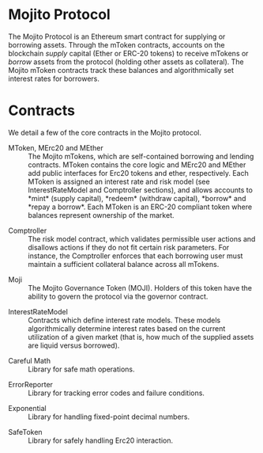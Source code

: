 Mojito Protocol
=================

The Mojito Protocol is an Ethereum smart contract for supplying or borrowing assets. Through the mToken contracts, accounts on the blockchain *supply* capital (Ether or ERC-20 tokens) to receive mTokens or *borrow* assets from the protocol (holding other assets as collateral). The Mojito mToken contracts track these balances and algorithmically set interest rates for borrowers.

Contracts
=========

We detail a few of the core contracts in the Mojito protocol.

<dl>
  <dt>MToken, MErc20 and MEther</dt>
  <dd>The Mojito mTokens, which are self-contained borrowing and lending contracts. MToken contains the core logic and MErc20 and MEther add public interfaces for Erc20 tokens and ether, respectively. Each MToken is assigned an interest rate and risk model (see InterestRateModel and Comptroller sections), and allows accounts to *mint* (supply capital), *redeem* (withdraw capital), *borrow* and *repay a borrow*. Each MToken is an ERC-20 compliant token where balances represent ownership of the market.</dd>
</dl>

<dl>
  <dt>Comptroller</dt>
  <dd>The risk model contract, which validates permissible user actions and disallows actions if they do not fit certain risk parameters. For instance, the Comptroller enforces that each borrowing user must maintain a sufficient collateral balance across all mTokens.</dd>
</dl>

<dl>
  <dt>Moji</dt>
  <dd>The Mojito Governance Token (MOJI). Holders of this token have the ability to govern the protocol via the governor contract.</dd>
</dl>

<dl>
  <dt>InterestRateModel</dt>
  <dd>Contracts which define interest rate models. These models algorithmically determine interest rates based on the current utilization of a given market (that is, how much of the supplied assets are liquid versus borrowed).</dd>
</dl>

<dl>
  <dt>Careful Math</dt>
  <dd>Library for safe math operations.</dd>
</dl>

<dl>
  <dt>ErrorReporter</dt>
  <dd>Library for tracking error codes and failure conditions.</dd>
</dl>

<dl>
  <dt>Exponential</dt>
  <dd>Library for handling fixed-point decimal numbers.</dd>
</dl>

<dl>
  <dt>SafeToken</dt>
  <dd>Library for safely handling Erc20 interaction.</dd>
</dl>
